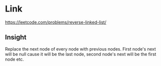 # Link

https://leetcode.com/problems/reverse-linked-list/

## Insight

Replace the next node of every node with previous nodes. 
First node's next will be null cause it will be the last node,
second node's next will be the first node etc. 